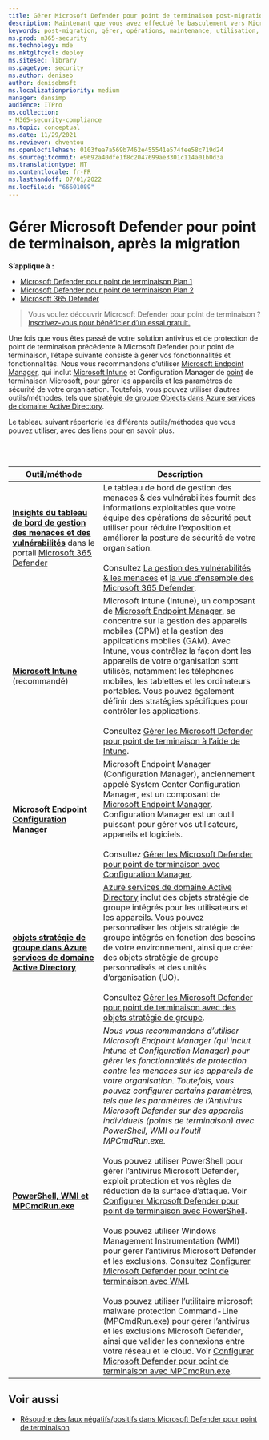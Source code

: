 ```yaml
---
title: Gérer Microsoft Defender pour point de terminaison post-migration
description: Maintenant que vous avez effectué le basculement vers Microsoft Defender pour point de terminaison, l’étape suivante consiste à gérer vos fonctionnalités de protection contre les menaces
keywords: post-migration, gérer, opérations, maintenance, utilisation, Microsoft Defender pour point de terminaison, edr
ms.prod: m365-security
ms.technology: mde
ms.mktglfcycl: deploy
ms.sitesec: library
ms.pagetype: security
ms.author: deniseb
author: denisebmsft
ms.localizationpriority: medium
manager: dansimp
audience: ITPro
ms.collection:
- M365-security-compliance
ms.topic: conceptual
ms.date: 11/29/2021
ms.reviewer: chventou
ms.openlocfilehash: 0103fea7a569b7462e455541e574fee58c719d24
ms.sourcegitcommit: e9692a40dfe1f8c2047699ae3301c114a01b0d3a
ms.translationtype: MT
ms.contentlocale: fr-FR
ms.lasthandoff: 07/01/2022
ms.locfileid: "66601089"
---
```

# <a name="manage-microsoft-defender-for-endpoint-post-migration"></a>Gérer Microsoft Defender pour point de terminaison, après la migration

**S’applique à :**
- [Microsoft Defender pour point de terminaison Plan 1](https://go.microsoft.com/fwlink/?linkid=2154037)
- [Microsoft Defender pour point de terminaison Plan 2](https://go.microsoft.com/fwlink/?linkid=2154037)
- [Microsoft 365 Defender](https://go.microsoft.com/fwlink/?linkid=2118804)

> Vous voulez découvrir Microsoft Defender pour point de terminaison ? [Inscrivez-vous pour bénéficier d’un essai gratuit.](https://signup.microsoft.com/create-account/signup?products=7f379fee-c4f9-4278-b0a1-e4c8c2fcdf7e&ru=https://aka.ms/MDEp2OpenTrial?ocid=docs-wdatp-exposedapis-abovefoldlink)

Une fois que vous êtes passé de votre solution antivirus et de protection de point de terminaison précédente à Microsoft Defender pour point de terminaison, l’étape suivante consiste à gérer vos fonctionnalités et fonctionnalités. Nous vous recommandons d’utiliser [Microsoft Endpoint Manager](/mem/endpoint-manager-overview), qui inclut [Microsoft Intune](/mem/intune/fundamentals/what-is-intune) et Configuration Manager de [point](/mem/configmgr/core/understand/introduction) de terminaison Microsoft, pour gérer les appareils et les paramètres de sécurité de votre organisation. Toutefois, vous pouvez utiliser d’autres outils/méthodes, tels que [stratégie de groupe Objects dans Azure services de domaine Active Directory](/azure/active-directory-domain-services/manage-group-policy).

Le tableau suivant répertorie les différents outils/méthodes que vous pouvez utiliser, avec des liens pour en savoir plus.

<br/><br/>

|Outil/méthode|Description|
|---|---|
|**[Insights du tableau de bord de gestion des menaces et des vulnérabilités](/windows/security/threat-protection/microsoft-defender-atp/tvm-dashboard-insights)** dans le portail [Microsoft 365 Defender](https://security.microsoft.com/)|Le tableau de bord de gestion des menaces & des vulnérabilités fournit des informations exploitables que votre équipe des opérations de sécurité peut utiliser pour réduire l’exposition et améliorer la posture de sécurité de votre organisation. <br/><br/> Consultez [La gestion des vulnérabilités & les menaces](/microsoft-365/security/defender-endpoint/next-gen-threat-and-vuln-mgt) et [la vue d’ensemble des Microsoft 365 Defender](/microsoft-365/security/defender-endpoint/use).|
|**[Microsoft Intune](/mem/intune/fundamentals/what-is-intune)** (recommandé)|Microsoft Intune (Intune), un composant de [Microsoft Endpoint Manager](/mem/endpoint-manager-overview), se concentre sur la gestion des appareils mobiles (GPM) et la gestion des applications mobiles (GAM). Avec Intune, vous contrôlez la façon dont les appareils de votre organisation sont utilisés, notamment les téléphones mobiles, les tablettes et les ordinateurs portables. Vous pouvez également définir des stratégies spécifiques pour contrôler les applications. <br/><br/> Consultez [Gérer les Microsoft Defender pour point de terminaison à l’aide de Intune](manage-mde-post-migration-intune.md).|
|**[Microsoft Endpoint Configuration Manager](/mem/configmgr/core/understand/introduction)**|Microsoft Endpoint Manager (Configuration Manager), anciennement appelé System Center Configuration Manager, est un composant de [Microsoft Endpoint Manager](/mem/endpoint-manager-overview). Configuration Manager est un outil puissant pour gérer vos utilisateurs, appareils et logiciels. <br/><br/> Consultez [Gérer les Microsoft Defender pour point de terminaison avec Configuration Manager](manage-mde-post-migration-configuration-manager.md).|
|**[objets stratégie de groupe dans Azure services de domaine Active Directory](/azure/active-directory-domain-services/manage-group-policy)**|[Azure services de domaine Active Directory](/azure/active-directory-domain-services/overview) inclut des objets stratégie de groupe intégrés pour les utilisateurs et les appareils. Vous pouvez personnaliser les objets stratégie de groupe intégrés en fonction des besoins de votre environnement, ainsi que créer des objets stratégie de groupe personnalisés et des unités d’organisation (UO). <br/><br/> Consultez [Gérer les Microsoft Defender pour point de terminaison avec des objets stratégie de groupe](manage-mde-post-migration-group-policy-objects.md).|
|**[PowerShell, WMI et MPCmdRun.exe](manage-mde-post-migration-other-tools.md)**|*Nous vous recommandons d’utiliser Microsoft Endpoint Manager (qui inclut Intune et Configuration Manager) pour gérer les fonctionnalités de protection contre les menaces sur les appareils de votre organisation. Toutefois, vous pouvez configurer certains paramètres, tels que les paramètres de l’Antivirus Microsoft Defender sur des appareils individuels (points de terminaison) avec PowerShell, WMI ou l’outil MPCmdRun.exe.* <br/><br/> Vous pouvez utiliser PowerShell pour gérer l’antivirus Microsoft Defender, exploit protection et vos règles de réduction de la surface d’attaque. Voir [Configurer Microsoft Defender pour point de terminaison avec PowerShell](manage-mde-post-migration-other-tools.md#configure-microsoft-defender-for-endpoint-with-powershell). <br/><br/> Vous pouvez utiliser Windows Management Instrumentation (WMI) pour gérer l’antivirus Microsoft Defender et les exclusions. Consultez [Configurer Microsoft Defender pour point de terminaison avec WMI](manage-mde-post-migration-other-tools.md#configure-microsoft-defender-for-endpoint-with-windows-management-instrumentation-wmi). <br/><br/> Vous pouvez utiliser l’utilitaire microsoft malware protection Command-Line (MPCmdRun.exe) pour gérer l’antivirus et les exclusions Microsoft Defender, ainsi que valider les connexions entre votre réseau et le cloud. Voir [Configurer Microsoft Defender pour point de terminaison avec MPCmdRun.exe](manage-mde-post-migration-other-tools.md#configure-microsoft-defender-for-endpoint-with-microsoft-malware-protection-command-line-utility-mpcmdrunexe).|


## <a name="see-also"></a>Voir aussi

- [Résoudre des faux négatifs/positifs dans Microsoft Defender pour point de terminaison](defender-endpoint-false-positives-negatives.md)
